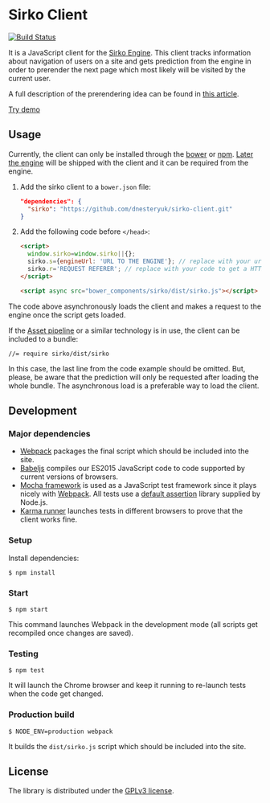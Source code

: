 # Sirko Client

[![Build Status](https://travis-ci.org/dnesteryuk/sirko-client.svg?branch=master)](https://travis-ci.org/dnesteryuk/sirko-client)

It is a JavaScript client for the [Sirko Engine](https://github.com/dnesteryuk/sirko-engine). This client tracks information about navigation of users on a site and gets prediction from the engine in order to prerender the next page which most likely will be visited by the current user.

A full description of the prerendering idea can be found in [this article](http://nesteryuk.info/2016/09/27/prerendering-pages-in-browsers.html).

[Try demo](http://demo.sirko.io)

## Usage

Currently, the client can only be installed through the [bower](https://bower.io) or [npm](https://www.npmjs.com). [Later the engine](https://github.com/dnesteryuk/sirko-engine/issues/20) will be shipped with the client and it can be required from the engine.

1. Add the sirko client to a `bower.json` file:

    ```json
    "dependencies": {
      "sirko": "https://github.com/dnesteryuk/sirko-client.git"
    }
    ```

2. Add the following code before `</head>`:

    ```html
    <script>
      window.sirko=window.sirko||{};
      sirko.s={engineUrl: 'URL TO THE ENGINE'}; // replace with your url to the engine
      sirko.r='REQUEST REFERER'; // replace with your code to get a HTTP REFERER
    </script>

    <script async src="bower_components/sirko/dist/sirko.js"></script>
    ```

The code above asynchronously loads the client and makes a request to the engine once the script gets loaded.

If the [Asset pipeline](http://guides.rubyonrails.org/asset_pipeline.html) or a similar technology is in use, the client can be included to a bundle:

```
//= require sirko/dist/sirko
```

In this case, the last line from the code example should be omitted. But, please, be aware that the prediction will only be requested after loading the whole bundle. The asynchronous load is a preferable way to load the client.

## Development

### Major dependencies

  - [Webpack](http://webpack.github.io/docs/) packages the final script which should be included into the site.
  - [Babeljs](https://babeljs.io/) compiles our ES2015 JavaScript code to code supported by current versions of browsers.
  - [Mocha framework](https://mochajs.org/) is used as a JavaScript test framework since it plays nicely with [Webpack](http://webpack.github.io/docs/testing.html). All tests use a [default assertion](https://nodejs.org/api/assert.html) library supplied by Node.js.
  - [Karma runner](http://karma-runner.github.io/) launches tests in different browsers to prove that the client works fine.

### Setup

Install dependencies:

```
$ npm install
```

### Start

```
$ npm start
```

This command launches Webpack in the development mode (all scripts get recompiled once changes are saved).

### Testing

```
$ npm test
```

It will launch the Chrome browser and keep it running to re-launch tests when the code get changed.

### Production build

```
$ NODE_ENV=production webpack
```

It builds the `dist/sirko.js` script which should be included into the site.

## License

The library is distributed under the [GPLv3 license](https://github.com/dnesteryuk/sirko-client/blob/master/LICENSE.txt).
